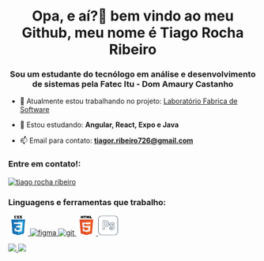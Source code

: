 <h1 align="center">Opa, e aí?👋 bem vindo ao meu Github, meu nome é Tiago Rocha Ribeiro</h1>
<h3 align="center">Sou um estudante do tecnólogo em análise e desenvolvimento de sistemas pela Fatec Itu - Dom Amaury Castanho</h3>

- 🔭 Atualmente estou trabalhando no projeto: [Laboratório Fabrica de Software](https://github.com/Lab-Fabrica-de-Software)

- 🌱 Estou estudando: **Angular, React, Expo e Java**

- 📫 Email para contato: **tiagor.ribeiro726@gmail.com**

<h3 align="left">Entre em contato!:</h3>
<p align="left">
<a href="https://linkedin.com/in/tiago rocha ribeiro" target="blank"><img align="center" src="https://raw.githubusercontent.com/rahuldkjain/github-profile-readme-generator/master/src/images/icons/Social/linked-in-alt.svg" alt="tiago rocha ribeiro" height="30" width="40" /></a>
</p>

<h3 align="left">Linguagens e ferramentas que trabalho:</h3>
<p align="left"> <a href="https://www.w3schools.com/css/" target="_blank" rel="noreferrer"> <img src="https://raw.githubusercontent.com/devicons/devicon/master/icons/css3/css3-original-wordmark.svg" alt="css3" width="40" height="40"/> </a> <a href="https://www.figma.com/" target="_blank" rel="noreferrer"> <img src="https://www.vectorlogo.zone/logos/figma/figma-icon.svg" alt="figma" width="40" height="40"/> </a> <a href="https://git-scm.com/" target="_blank" rel="noreferrer"> <img src="https://www.vectorlogo.zone/logos/git-scm/git-scm-icon.svg" alt="git" width="40" height="40"/> </a> <a href="https://www.w3.org/html/" target="_blank" rel="noreferrer"> <img src="https://raw.githubusercontent.com/devicons/devicon/master/icons/html5/html5-original-wordmark.svg" alt="html5" width="40" height="40"/> </a> <a href="https://www.photoshop.com/en" target="_blank" rel="noreferrer"> <img src="https://raw.githubusercontent.com/devicons/devicon/master/icons/photoshop/photoshop-line.svg" alt="photoshop" width="40" height="40"/> </a> </p>

<div>
  <a  href="https://github.com/Tigaas">
    <img height="180em" src="https://github-readme-stats.vercel.app/api?username=Tigaas&theme=tokyonight&show_icons=true&hide_border=false&count_private=true">

   <img height="180em" src="https://github-readme-stats.vercel.app/api/top-langs/?username=Tigaas&theme=tokyonight&show_icons=true&hide_border=false&layout=compact">
</div>


